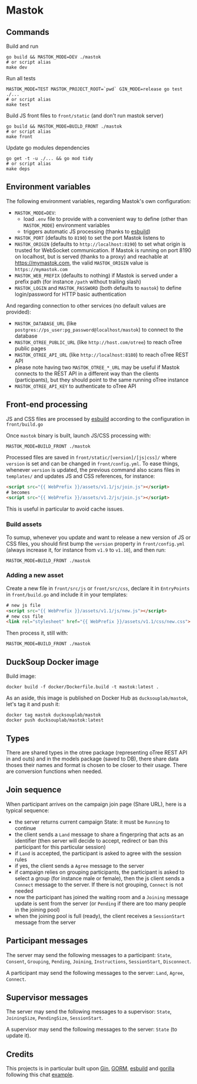 # Mastok

## Commands

Build and run

```
go build && MASTOK_MODE=DEV ./mastok
# or script alias
make dev
```

Run all tests
```
MASTOK_MODE=TEST MASTOK_PROJECT_ROOT=`pwd` GIN_MODE=release go test ./...
# or script alias
make test
```

Build JS front files to `front/static` (and don't run mastok server)
```
go build && MASTOK_MODE=BUILD_FRONT ./mastok
# or script alias
make front
```

Update go modules dependencies
```
go get -t -u ./... && go mod tidy
# or script alias
make deps
```

## Environment variables

The following environment variables, regarding Mastok's own configuration:

- `MASTOK_MODE=DEV`:
    - load `.env` file to provide with a convenient way to define (other than `MASTOK_MODE`) environment variables
    - triggers automatic JS processing (thanks to [esbuild](https://esbuild.github.io/))
- `MASTOK_PORT` (defaults to `8190`) to set the port Mastok listens to
- `MASTOK_ORIGIN` (defaults to `http://localhost:8190`) to set what origin is trusted for WebSocket communication. If Mastok is running on port 8190 on localhost, but is served (thanks to a proxy) and reachable at https://mymastok.com, the valid `MASTOK_ORIGIN` value is `https://mymastok.com`
- `MASTOK_WEB_PREFIX` (defaults to nothing) if Mastok is served under a prefix path (for instance `/path` without trailing slash)
- `MASTOK_LOGIN` and `MASTOK_PASSWORD` (both defaults to `mastok`) to define login/password for HTTP basic authentication

And regarding connection to other services (no default values are provided):

- `MASTOK_DATABASE_URL` (like `postgres://ps_user:pg_password@localhost/mastok`) to connect to the database 
- `MASTOK_OTREE_PUBLIC_URL` (like `http://host.com/otree`) to reach oTree public pages
- `MASTOK_OTREE_API_URL` (like `http://localhost:8180`) to reach oTree REST API
- please note having two `MASTOK_OTREE_*_URL` may be useful if Mastok connects to the REST API in a different way than the clients (participants), but they should point to the same running oTree instance
- `MASTOK_OTREE_API_KEY` to authenticate to oTree API

## Front-end processing

JS and CSS files are processed by [esbuild](https://esbuild.github.io/) according to the configuration in `front/build.go`

Once `mastok` binary is built, launch JS/CSS processing with:

```
MASTOK_MODE=BUILD_FRONT ./mastok
```

Processed files are saved in `front/static/[version]/[js|css]/` where `version` is set and can be changed in `front/config.yml`. To ease things, whenever `version` is updated, the previous command also scans files in `templates/` and updates JS and CSS references, for instance:

```html
<script src="{{ WebPrefix }}/assets/v1.1/js/join.js"></script>
# becomes
<script src="{{ WebPrefix }}/assets/v1.2/js/join.js"></script>
```

This is useful in particular to avoid cache issues.

### Build assets

To sumup, whenever you update and want to release a new version of JS or CSS files, you should first bump the `version` property in `front/config.yml` (always increase it, for instance from `v1.9` to `v1.10`), and then run:

```
MASTOK_MODE=BUILD_FRONT ./mastok
```

### Adding a new asset

Create a new file in `front/src/js` or `front/src/css`, declare it in `EntryPoints` in `front/build.go` and include it in your templates:

```html
# new js file
<script src="{{ WebPrefix }}/assets/v1.1/js/new.js"></script>
# new css file
<link rel="stylesheet" href="{{ WebPrefix }}/assets/v1.1/css/new.css">
```

Then process it, still with:

```
MASTOK_MODE=BUILD_FRONT ./mastok
```

## DuckSoup Docker image

Build image:

```
docker build -f docker/Dockerfile.build -t mastok:latest .
```

As an aside, this image is published on Docker Hub as `ducksouplab/mastok`, let's tag it and push it:

```
docker tag mastok ducksouplab/mastok
docker push ducksouplab/mastok:latest
```

## Types

There are shared types in the otree package (representing oTree REST API in and outs) and in the models package (saved to DB), there share data thoses their names and format is chosen to be closer to their usage. There are conversion functions when needed.

## Join sequence

When participant arrives on the campaign join page (Share URL), here is a typical sequence:

- the server returns current campaign State: it must be `Running` to continue 
- the client sends a `Land` message to share a fingerpring that acts as an identifier (then server will decide to accept, redirect or ban this participant for this particular session)
- if `Land` is accepted, the participant is asked to agree with the session rules
- if yes, the client sends a `Agree` message to the server
- if campaign relies on grouping participants, the participant is asked to select a group (for instance male or female), then the js client sends a `Connect` message to the server. If there is not grouping, `Connect` is not needed
- now the participant has joined the waiting room and a `Joining` message update is sent from the server (or `Pending` if there are too many people in the joining pool)
- when the joining pool is full (ready), the client receives a `SessionStart` message from the server

## Participant messages

The server may send the following messages to a participant: `State`, `Consent`, `Grouping`, `Pending`, `Joining`, `Instructions`, `SessionStart`, `Disconnect`.

A participant may send the following messages to the server: `Land`, `Agree`, `Connect`.

## Supervisor messages

The server may send the following messages to a supervisor: `State`, `JoiningSize`, `PendingSize`, `SessionStart`.

A supervisor may send the following messages to the server: `State` (to update it).

## Credits

This projects is in particular built upon [Gin](https://gin-gonic.com/), [GORM](https://gorm.io/), [esbuild](https://esbuild.github.io/) and [gorilla](https://github.com/gorilla/websocket) following this chat [example](https://github.com/gorilla/websocket/tree/master/examples/chat).